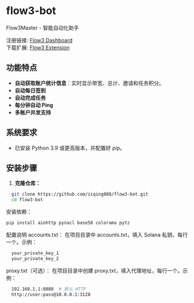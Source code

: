 # flow3-bot

Flow3Master - 智能自动化助手

注册链接: [Flow3 Dashboard](https://dashboard.flow3.tech?ref=wExZnVipv)  
下载扩展: [Flow3 Extension](https://chromewebstore.google.com/detail/flow3/lhmminnoafalclkgcbokfcngkocoffcp)

## 功能特点

  - **自动获取账户统计信息**：实时显示带宽、总计、邀请和任务积分。
  - **自动每日签到**
  - **自动完成任务**
  - **每分钟自动 Ping**
  - **多账户并发支持**

## 系统要求

- 已安装 Python 3.9 或更高版本，并配置好 pip。

## 安装步骤

1. **克隆仓库：**
```bash
  git clone https://github.com/ziqing888/flow3-bot.git
  cd flow3-bot 
```
安装依赖：
```bash
pip install aiohttp pynacl base58 colorama pytz
```
配置说明
accounts.txt：
在项目目录中 accounts.txt，填入 Solana 私钥，每行一个。示例：
```bash
  your_private_key_1
  your_private_key_2
```
proxy.txt（可选）：
在项目目录中创建 proxy.txt，填入代理地址，每行一个。示例：
```bash
  192.168.1.1:8080  # 默认 HTTP
  http://user:pass@10.0.0.1:3128
```



